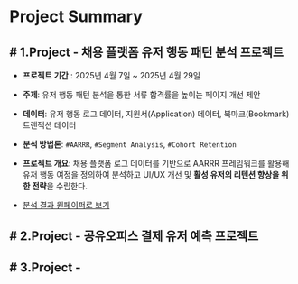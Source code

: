 # Project Summary 
## # 1.Project - **채용 플랫폼 유저 행동 패턴 분석 프로젝트** 
- **프로젝트 기간** : 2025년 4월 7일 ~ 2025년 4월 29일

- **주제**: 유저 행동 패턴 분석을 통한 서류 합격률을 높이는 페이지 개선 제안

- **데이터**: 유저 행동 로그 데이터, 지원서(Application) 데이터, 북마크(Bookmark) 트랜잭션 데이터

- **분석 방법론**: `#AARRR`, `#Segment Analysis`, `#Cohort Retention` 

- **프로젝트 개요**: 채용 플랫폼 로그 데이터를 기반으로 AARRR 프레임워크를 활용해 유저 행동 여정을 정의하여 분석하고 UI/UX 개선 및 **활성 유저의 리텐션 향상을 위한 전략**을 수립한다.
  
- [분석 결과 원페이퍼로 보기](https://github.com/SONG-3/DA-Portfolio/blob/main/AARRR_recruitment/%E1%84%8B%E1%85%B2%E1%84%8C%E1%85%A5%20%E1%84%92%E1%85%A2%E1%86%BC%E1%84%83%E1%85%A9%E1%86%BC%20%E1%84%91%E1%85%A2%E1%84%90%E1%85%A5%E1%86%AB%20%E1%84%87%E1%85%AE%E1%86%AB%E1%84%89%E1%85%A5%E1%86%A8_%E1%84%8B%E1%85%AF%E1%86%AB%E1%84%91%E1%85%A6%E1%84%8B%E1%85%B5%E1%84%91%E1%85%A5.pdf)

## # 2.Project - 공유오피스 결제 유저 예측 프로젝트 

## # 3.Project - 
